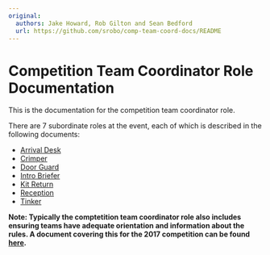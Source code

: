 ```yaml
---
original:
  authors: Jake Howard, Rob Gilton and Sean Bedford
  url: https://github.com/srobo/comp-team-coord-docs/README
---
```

# Competition Team Coordinator Role Documentation

This is the documentation for the competition team coordinator role.

There are 7 subordinate roles at the event, each of which is described
in the following documents:

 * [Arrival Desk](./role-descriptions/arrival-desk)
 * [Crimper](./role-descriptions/crimper)
 * [Door Guard](./role-descriptions/door-guard)
 * [Intro Briefer](./role-descriptions/intro-briefer)
 * [Kit Return](./role-descriptions/kit-return)
 * [Reception](./role-descriptions/reception)
 * [Tinker](./role-descriptions/tinker)

**Note: Typically the comptetition team coordinator role also includes ensuring teams have adequate orientation and information about the rules. A document covering this for the 2017 competition can be found [here](./process-docs/orientationAndPitRules).**
